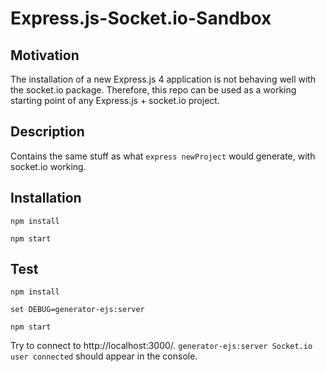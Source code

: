 # Express.js-Socket.io-Sandbox

## Motivation
The installation of a new Express.js 4 application is not behaving well with the socket.io package. Therefore, this repo can be used as a working starting point of any Express.js + socket.io project.

## Description
Contains the same stuff as what `express newProject` would generate, with socket.io working.

## Installation
`npm install`

`npm start`

## Test
`npm install`

`set DEBUG=generator-ejs:server`

`npm start`

Try to connect to http://localhost:3000/.
`generator-ejs:server Socket.io user connected` should appear in the console.

